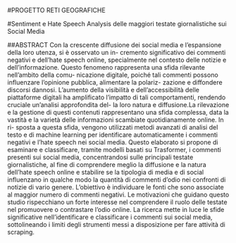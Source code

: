 #PROGETTO RETI GEOGRAFICHE

#Sentiment e Hate Speech Analysis delle maggiori testate giornalistiche sui Social Media

##ABSTRACT
Con la crescente diffusione dei social media e l’espansione della loro utenza, si è osservato un in-
cremento significativo dei commenti negativi e dell’hate speech online, specialmente nel contesto delle
notizie e dell’informazione. Questo fenomeno rappresenta una sfida rilevante nell’ambito della comu-
nicazione digitale, poiché tali commenti possono influenzare l’opinione pubblica, alimentare la polariz-
zazione e diffondere discorsi dannosi. L’aumento della visibilità e dell’accessibilità delle piattaforme
digitali ha amplificato l’impatto di tali comportamenti, rendendo cruciale un’analisi approfondita del-
la loro natura e diffusione.La rilevazione e la gestione di questi contenuti rappresentano una sfida
complessa, data la vastità e la varietà delle informazioni scambiate quotidianamente online. In ri-
sposta a questa sfida, vengono utilizzati metodi avanzati di analisi del testo e di machine learning per
identificare automaticamente i commenti negativi e l’hate speech nei social media. Questo elaborato
si propone di esaminare e classificare, tramite modelli basati su Trasformer, i commenti presenti sui
social media, concentrandosi sulle principali testate giornalistiche, al fine di comprendere meglio la
diffusione e la natura dell’hate speech online e stabilire se la tipologia di media e di social influenzano
in qualche modo la quantità di commenti d’odio nei confronti di notizie di vario genere. L’obiettivo
è individuare le fonti che sono associate al maggior numero di commenti negativi. Le motivazioni
che guidano questo studio rispecchiano un forte interesse nel comprendere il ruolo delle testate nel
promuovere o contrastare l’odio online. La ricerca mette in luce le sfide significative nell’identificare
e classificare i commenti sui social media, sottolineando i limiti degli strumenti messi a disposizione
per fare attività di scraping.

